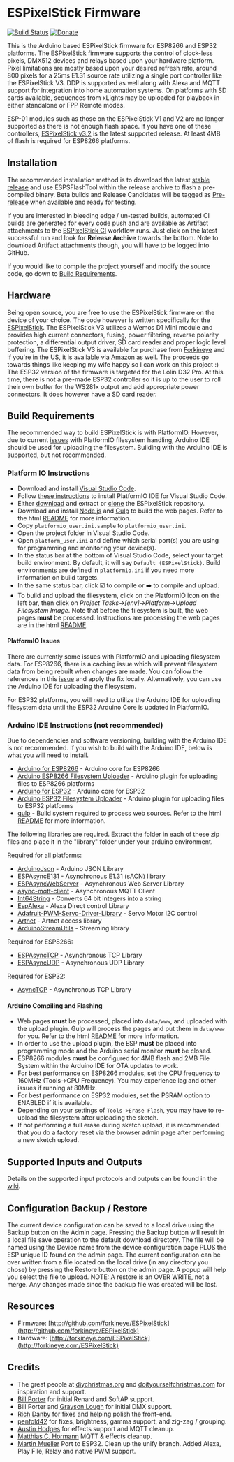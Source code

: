 # ESPixelStick Firmware

[![Build Status](https://github.com/forkineye/ESPixelStick/actions/workflows/build.yaml/badge.svg)](https://github.com/forkineye/ESPixelStick/actions/workflows/build.yaml)
[![Donate](https://img.shields.io/badge/Donate-PayPal-green.svg)](https://paypal.me/ShelbyMerrick)

This is the Arduino based ESPixelStick firmware for ESP8266 and ESP32 platforms. The ESPixelStick firmware supports the control of clock-less pixels, DMX512 devices and relays based upon your hardware platform. Pixel limitations are mostly based upon your desired refresh rate, around 800 pixels for a 25ms E1.31 source rate utilizing a single port controller like the ESPixelStick V3.  DDP is supported as well along with Alexa and MQTT support for integration into home automation systems.  On platforms with SD cards available, sequences from xLights may be uploaded for playback in either standalone or FPP Remote modes.

ESP-01 modules such as those on the ESPixelStick V1 and V2 are no longer supported as there is not enough flash space. If you have one of these controllers, [ESPixelStick v3.2](https://github.com/forkineye/ESPixelStick/releases/tag/v3.2) is the latest supported release.  At least 4MB of flash is required for ESP8266 platforms.

## Installation

The recommended installation method is to download the latest [stable release](https://github.com/forkineye/ESPixelStick/releases/latest) and use ESPSFlashTool within the release archive to flash a pre-compiled binary.  Beta builds and Release Candidates will be tagged as [Pre-release](https://github.com/forkineye/ESPixelStick/releases) when available and ready for testing.

If you are interested in bleeding edge / un-tested builds, automated CI builds are generated for every code push and are available as Artifact attachments to the [ESPixelStick CI](https://github.com/forkineye/ESPixelStick/actions/workflows/build.yaml) workflow runs.  Just click on the latest successful run and look for **Release Archive** towards the bottom.  Note to download Artifact attachments though, you will have to be logged into GitHub.

If you would like to compile the project yourself and modify the source code, go down to [Build Requirements](#build-requirements).

## Hardware

Being open source, you are free to use the ESPixelStick firmware on the device of your choice.  The code however is written specifically for the [ESPixelStick](http://forkineye.com/espixelstick). The ESPixelStick V3 utilizes a Wemos D1 Mini module and provides high current connectors, fusing, power filtering, reverse polarity protection, a differential output driver, SD card reader and proper logic level buffering.  The ESPixelStick V3 is available for purchase from [Forkineye](https://forkineye.com/product/espixelstick-v3/) and if you're in the US, it is available via [Amazon](https://amzn.to/3kVb7tq) as well.  The proceeds go towards things like keeping my wife happy so I can work on this project :)  The ESP32 version of the firmware is targeted for the Lolin D32 Pro. At this time, there is not a pre-made ESP32 controller so it is up to the user to roll their own buffer for the WS281x output and add appropriate power connectors. It does however have a SD card reader.

## Build Requirements

The recommended way to build ESPixelStick is with PlatformIO.  However, due to current [issues](#platformio-issues) with PlatformIO filesystem handling, Arduino IDE should be used for uploading the filesystem.  Building with the Arduino IDE is supported, but not recommended.

### Platform IO Instructions

- Download and install [Visual Studio Code](https://code.visualstudio.com/).
- Follow [these instructions](https://platformio.org/install/ide?install=vscode) to install PlatformIO IDE for Visual Studio Code.
- Either [download](https://github.com/forkineye/ESPixelStick/archive/refs/heads/main.zip) and extract or [clone](https://docs.github.com/en/repositories/creating-and-managing-repositories/cloning-a-repository) the ESPixelStick repository.
- Download and install [Node.js](https://nodejs.org/) and [Gulp](http://gulpjs.com/) to build the web pages. Refer to the html [README](html/README.md) for more information.
- Copy ```platformio_user.ini.sample``` to ```platformio_user.ini```.
- Open the project folder in Visual Studio Code.
- Open ```platform_user.ini``` and define which serial port(s) you are using for programming and monitoring your device(s).
- In the status bar at the bottom of Visual Studio Code, select your target build environment. By default, it will say ```Default (ESPixelStick)```.  Build environments are defined in ```platformio.ini``` if you need more information on build targets.
- In the same status bar, click ☑️ to compile or ➡️ to compile and upload.
- To build and upload the filesystem, click on the PlatformIO icon on the left bar, then click on *Project Tasks->[env]->Platform->Upload Filesystem Image*. Note that before the filesystem is built, the web pages **must** be processed. Instructions are processing the web pages are in the html [README](html/README.md).

#### PlatformIO Issues

There are currently some issues with PlatformIO and uploading filesystem data.  For ESP8266, there is a caching issue which will prevent filesystem data from being rebuilt when changes are made. You can follow the references in this [issue](https://github.com/platformio/platform-espressif8266/issues/257) and apply the fix locally.  Alternatively, you can use the Arduino IDE for uploading the filesystem.

For ESP32 platforms, you will need to utilize the Arduino IDE for uploading filesystem data until the ESP32 Arduino Core is updated in PlatformIO.

### Arduino IDE Instructions (not recommended)

Due to dependencies and software versioning, building with the Arduino IDE is not recommended.  If you wish to build with the Arduino IDE, below is what you will need to install.

- [Arduino for ESP8266](https://github.com/esp8266/Arduino) - Arduino core for ESP8266
- [Arduino ESP8266 Filesystem Uploader](https://github.com/earlephilhower/arduino-esp8266littlefs-plugin) - Arduino plugin for uploading files to ESP8266 platforms
- [Arduino for ESP32](https://github.com/espressif/arduino-esp32) - Arduino core for ESP32
- [Arduino ESP32 Filesystem Uploader](https://github.com/lorol/arduino-esp32fs-plugin) - Arduino plugin for uploading files to ESP32 platforms
- [gulp](http://gulpjs.com/) - Build system required to process web sources.  Refer to the html [README](html/README.md) for more information.

The following libraries are required. Extract the folder in each of these zip files and place it in the "library" folder under your arduino environment.

Required for all platforms:

- [ArduinoJson](https://github.com/bblanchon/ArduinoJson) - Arduino JSON Library
- [ESPAsyncE131](https://github.com/forkineye/ESPAsyncE131) - Asynchronous E1.31 (sACN) library
- [ESPAsyncWebServer](https://github.com/forkineye/ESPAsyncWebServer) - Asynchronous Web Server Library
- [async-mqtt-client](https://github.com/marvinroger/async-mqtt-client) - Asynchronous MQTT Client
- [Int64String](https://github.com/djGrrr/Int64String) - Converts 64 bit integers into a string
- [EspAlexa](https://github.com/MartinMueller2003/Espalexa) - Alexa Direct control Library
- [Adafruit-PWM-Servo-Driver-Library](https://github.com/adafruit/Adafruit-PWM-Servo-Driver-Library) - Servo Motor I2C control
- [Artnet](https://github.com/natcl/Artnet) - Artnet access library
- [ArduinoStreamUtils](https://github.com/bblanchon/ArduinoStreamUtils) - Streaming library

Required for ESP8266:

- [ESPAsyncTCP](https://github.com/forkineye/ESPAsyncTCP) - Asynchronous TCP Library
- [ESPAsyncUDP](https://github.com/me-no-dev/ESPAsyncUDP) - Asynchronous UDP Library

Required for ESP32:

- [AsyncTCP](https://github.com/forkineye/AsyncTCP) - Asynchronous TCP Library

#### Arduino Compiling and Flashing

- Web pages **must** be processed, placed into ```data/www```, and uploaded with the upload plugin. Gulp will process the pages and put them in ```data/www``` for you. Refer to the html [README](html/README.md) for more information.
- In order to use the upload plugin, the ESP **must** be placed into programming mode and the Arduino serial monitor **must** be closed.
- ESP8266 modules **must** be configured for 4MB flash and 2MB File System within the Arduino IDE for OTA updates to work.
- For best performance on ESP8266 modules, set the CPU frequency to 160MHz (Tools->CPU Frequency).  You may experience lag and other issues if running at 80MHz.
- For best performance on ESP32 modules, set the PSRAM option to ENABLED if it is available.
- Depending on your settings of ```Tools->Erase Flash```, you may have to re-upload the filesystem after uploading the sketch.
- If not performing a full erase during sketch upload, it is recommended that you do a factory reset via the browser admin page after performing a new sketch upload.

## Supported Inputs and Outputs

Details on the supported input protocols and outputs can be found in the [wiki](https://github.com/forkineye/ESPixelStick/wiki/Supported-Inputs-and-Outputs).

## Configuration Backup / Restore

The current device configuration can be saved to a local drive using the Backup button on the Admin page. Pressing the Backup button will result in a local file save operation to the default download directory. The file will be named using the Device name from the device configuration page PLUS the ESP unique ID found on the admin page.
The current configuration can be over written from a file located on the local drive (in any directory you chose) by pressing the Restore button on the admin page. A popup will help you select the file to upload.
NOTE: A restore is an OVER WRITE, not a merge. Any changes made since the backup file was created will be lost.

## Resources

- Firmware: [http://github.com/forkineye/ESPixelStick](http://github.com/forkineye/ESPixelStick)
- Hardware: [http://forkineye.com/ESPixelStick](http://forkineye.com/ESPixelStick)

## Credits

- The great people at [diychristmas.org](http://diychristmas.org) and [doityourselfchristmas.com](http://doityourselfchristmas.com) for inspiration and support.
- [Bill Porter](https://github.com/madsci1016) for initial Renard and SoftAP support.
- Bill Porter and [Grayson Lough](https://github.com/GraysonLough) for initial DMX support.
- [Rich Danby](https://github.com/cinoan) for fixes and helping polish the front-end.
- [penfold42](https://github.com/penfold42) for fixes, brightness, gamma support, and zig-zag / grouping.
- [Austin Hodges](https://github.com/ahodges9) for effects support and MQTT cleanup.
- [Matthias C. Hormann](https://github.com/Moonbase59) MQTT & effects cleanup.
- [Martin Mueller](https://github.com/MartinMueller2003) Port to ESP32. Clean up the unify branch. Added Alexa, Play FIle, Relay and native PWM support.
